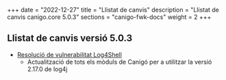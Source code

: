 +++
date        = "2022-12-27"
title       = "Llistat de canvis"
description = "Llistat de canvis canigo.core 5.0.3"
sections    = "canigo-fwk-docs"
weight		= 2
+++

## Llistat de canvis versió 5.0.3

- [Resolució de vulnerabilitat Log4Shell](/noticies/2021-12-27-CAN-actualitzacio-canigo-3_4_9_3_6_3/)
   - Actualització de tots els mòduls de Canigó per a utilitzar la versió 2.17.0 de log4j
